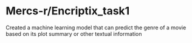# Mercs-r/Encriptix_task1
 Created a machine learning model that can predict the genre of a movie based on its plot summary or other textual information
